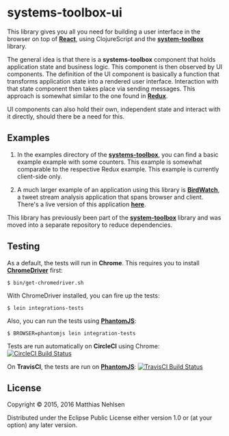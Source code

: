 # systems-toolbox-ui

This library gives you all you need for building a user interface in the browser on top of **[React](https://facebook.github.io/react/)**, using ClojureScript and the **[system-toolbox](https://github.com/matthiasn/systems-toolbox)** library.

The general idea is that there is a **systems-toolbox** component that holds
application state and business logic. This component is then observed by UI components.
The definition of the UI component is basically a function that transforms application state
into a rendered user interface. Interaction with that state component then takes place via 
sending messages. This approach is somewhat similar to the one found in **[Redux](https://github.com/reactjs/redux)**.

UI components can also hold their own, independent state and interact with it directly, 
should there be a need for this.

## Examples

1) In the examples directory of the **[systems-toolbox](https://github.com/matthiasn/systems-toolbox/tree/master/examples)**, you can find a basic example example with some counters. This example is somewhat comparable to the respective Redux example. This example is currently client-side only.

2) A much larger example of an application using this library is **[BirdWatch](https://github.com/matthiasn/Birdwatch)**, a tweet stream analysis application that spans browser and client. There's a live version of this application **[here](https://birdwatch.matthiasnehlsen.com)**.

This library has previously been part of the **[system-toolbox](https://github.com/matthiasn/systems-toolbox)** library and was moved into a separate repository to reduce dependencies.

## Testing

As a default, the tests will run in **Chrome**. This requires you to install **[ChromeDriver](https://sites.google.com/a/chromium.org/chromedriver/)** first:
 
    $ bin/get-chromedriver.sh

With ChromeDriver installed, you can fire up the tests:

    $ lein integrations-tests


Also, you can run the tests using **[PhantomJS](http://phantomjs.org/)**:

    $ BROWSER=phantomjs lein integration-tests


Tests are run automatically on **CircleCI** using Chrome: [![CircleCI Build Status](https://circleci.com/gh/matthiasn/systems-toolbox-ui.svg?&style=shield)](https://circleci.com/gh/matthiasn/systems-toolbox-ui)

On **TravisCI**, the tests are run on **[PhantomJS](http://phantomjs.org/)**: [![TravisCI Build Status](https://travis-ci.org/matthiasn/systems-toolbox-ui.svg?branch=master)](https://travis-ci.org/matthiasn/systems-toolbox-ui)


## License

Copyright © 2015, 2016 Matthias Nehlsen

Distributed under the Eclipse Public License either version 1.0 or (at your option) any later version.
